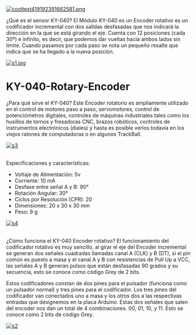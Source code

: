 [![cooltext419192391662581.png](https://i.postimg.cc/527j94S7/cooltext419192391662581.png)](https://postimg.cc/5XzfnMGL)

¿Qué es el sensor KY-040?
El Módulo KY-040 es un Encoder rotativo es un codificador incremental con dos salidas desfasadas que nos indicará la dirección en la que se está girando el eje. Cuenta con 12 posiciones (cada 30º) e infinito, es decir, que podemos dar vueltas hacia ambos lados sin límite. Cuando pasamos por cada paso se nota un pequeño resalte que indica que se ha llegado a la nueva posición.

[![s1.jpg](https://i.postimg.cc/4xms5zpP/s1.jpg)](https://postimg.cc/hXWk4QyQ)
# KY-040-Rotary-Encoder
¿Para qué sirve el KY-040?
Este Encoder rotatorio es ampliamente utilizado en el control de motores paso a paso, servomotores, control de potenciómetros digitales, controles de máquinas industriales tales como los husillos de tornos y fresadoras CNC, brazos robóticos, controles de instrumentos electrónicos (diales) y hasta es posible verlos todavía en los viejos ratones de computadoras o en algunos TrackBall.

<a href="https://postimages.org/" target="_blank"><img src="https://i.postimg.cc/8zWWYVb7/s3.jpg" alt="s3"/></a><br/><br/>


Especificaciones y características:
+ Voltaje de Alimentación: 5v
+ Corriente: 10 mA
+ Desfase entre señal A y B: 90°
+ Rotación Angular: 30°
+ Ciclos por Resolución (CPR): 20
+ Dimensiones: 20 x 30 x 30 mm
+ Peso: 9 g


<a href="https://postimages.org/" target="_blank"><img src="https://i.postimg.cc/pX3zkdKN/s4.png" alt="s4"/></a><br/><br/>

¿Cómo funciona el KY-040 Encoder rotativo?
El funcionamiento del codificador rotativo es muy sencillo, al girar el eje del Encoder incremental se generan dos señales cuadradas llamadas canal A (CLK) y B (DT), si el pin común es puesto a masa y el canal A y B con resistencias de Pull Up a VCC, las señales A y B generan pulsos que están desfasadas 90 grados y su secuencia, esto se conoce como código Grey de 2 bits.

Estos codificadores constan de dos pines para el pulsador (funciona como un pulsador normal) y tres pines para el codificador. Los tres pines del codificador van conectados uno a masa y los otros dos a las respectivas entradas que designemos en la placa Arduino. Estas dos señales que salen del encoder nos dan un total de 4 combinaciones. 00, 01, 10, y 11. Esto se conoce como 2 bits de código Grey.

<a href="https://postimages.org/" target="_blank"><img src="https://i.postimg.cc/vH45WngL/s2.jpg" alt="s2"/></a><br/><br/>
